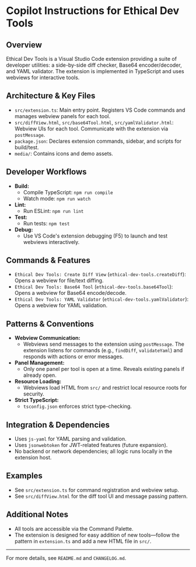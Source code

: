 # Copilot Instructions for Ethical Dev Tools

## Overview
Ethical Dev Tools is a Visual Studio Code extension providing a suite of developer utilities: a side-by-side diff checker, Base64 encoder/decoder, and YAML validator. The extension is implemented in TypeScript and uses webviews for interactive tools.

## Architecture & Key Files
- `src/extension.ts`: Main entry point. Registers VS Code commands and manages webview panels for each tool.
- `src/diffView.html`, `src/base64Tool.html`, `src/yamlValidator.html`: Webview UIs for each tool. Communicate with the extension via `postMessage`.
- `package.json`: Declares extension commands, sidebar, and scripts for build/test.
- `media/`: Contains icons and demo assets.

## Developer Workflows
- **Build:**
  - Compile TypeScript: `npm run compile`
  - Watch mode: `npm run watch`
- **Lint:**
  - Run ESLint: `npm run lint`
- **Test:**
  - Run tests: `npm test`
- **Debug:**
  - Use VS Code's extension debugging (F5) to launch and test webviews interactively.

## Commands & Features
- `Ethical Dev Tools: Create Diff View` (`ethical-dev-tools.createDiff`): Opens a webview for file/text diffing.
- `Ethical Dev Tools: Base64 Tool` (`ethical-dev-tools.base64Tool`): Opens a webview for Base64 encode/decode.
- `Ethical Dev Tools: YAML Validator` (`ethical-dev-tools.yamlValidator`): Opens a webview for YAML validation.

## Patterns & Conventions
- **Webview Communication:**
  - Webviews send messages to the extension using `postMessage`. The extension listens for commands (e.g., `findDiff`, `validateYaml`) and responds with actions or error messages.
- **Panel Management:**
  - Only one panel per tool is open at a time. Reveals existing panels if already open.
- **Resource Loading:**
  - Webviews load HTML from `src/` and restrict local resource roots for security.
- **Strict TypeScript:**
  - `tsconfig.json` enforces strict type-checking.

## Integration & Dependencies
- Uses `js-yaml` for YAML parsing and validation.
- Uses `jsonwebtoken` for JWT-related features (future expansion).
- No backend or network dependencies; all logic runs locally in the extension host.

## Examples
- See `src/extension.ts` for command registration and webview setup.
- See `src/diffView.html` for the diff tool UI and message passing pattern.

## Additional Notes
- All tools are accessible via the Command Palette.
- The extension is designed for easy addition of new tools—follow the pattern in `extension.ts` and add a new HTML file in `src/`.

---
For more details, see `README.md` and `CHANGELOG.md`.
